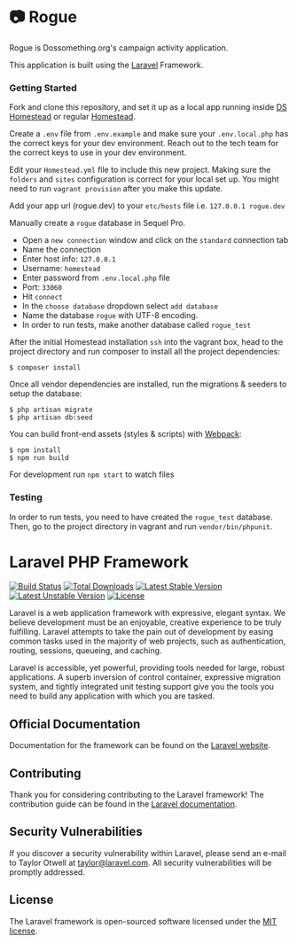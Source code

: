 # :camera: Rogue

Rogue is Dossomething.org's campaign activity application.

This application is built using the [Laravel](https://laravel.com) Framework.

### Getting Started
Fork and clone this repository, and set it up as a local app running inside [DS Homestead](https://github.com/DoSomething/ds-homestead) or regular [Homestead](https://github.com/laravel/homestead).

Create a `.env` file from `.env.example` and make sure your `.env.local.php` has the correct keys for your dev environment. Reach out to the tech team for the correct keys to use in your dev environment.

Edit your `Homestead.yml` file to include this new project. Making sure the `folders` and `sites` configuration is correct for your local set up. You might need to run `vagrant provision` after you make this update.

Add your app url (rogue.dev) to your `etc/hosts` file i.e. `127.0.0.1 rogue.dev`

Manually create a `rogue` database in Sequel Pro.
  - Open a `new connection` window and click on the `standard` connection tab
  - Name the connection
  - Enter host info: `127.0.0.1`
  - Username: `homestead`
  - Enter password from `.env.local.php` file
  - Port: `33060`
  - Hit `connect`
  - In the `choose database` dropdown select `add database`
  - Name the database `rogue` with UTF-8 encoding.
  - In order to run tests, make another database called `rogue_test`

After the initial Homestead installation `ssh` into the vagrant box, head to the project directory and run composer to install all the project dependencies:

```shell
$ composer install
```

Once all vendor dependencies are installed, run the migrations & seeders to setup the database:

```shell
$ php artisan migrate
$ php artisan db:seed
```
You can build front-end assets (styles & scripts) with [Webpack](https://github.com/DoSomething/webpack-config):

```shell
$ npm install
$ npm run build
```

For development run `npm start` to watch files

### Testing

In order to run tests, you need to have created the `rogue_test` database. Then, go to the project directory in vagrant and run `vendor/bin/phpunit`.

# Laravel PHP Framework

[![Build Status](https://travis-ci.org/laravel/framework.svg)](https://travis-ci.org/laravel/framework)
[![Total Downloads](https://poser.pugx.org/laravel/framework/d/total.svg)](https://packagist.org/packages/laravel/framework)
[![Latest Stable Version](https://poser.pugx.org/laravel/framework/v/stable.svg)](https://packagist.org/packages/laravel/framework)
[![Latest Unstable Version](https://poser.pugx.org/laravel/framework/v/unstable.svg)](https://packagist.org/packages/laravel/framework)
[![License](https://poser.pugx.org/laravel/framework/license.svg)](https://packagist.org/packages/laravel/framework)

Laravel is a web application framework with expressive, elegant syntax. We believe development must be an enjoyable, creative experience to be truly fulfilling. Laravel attempts to take the pain out of development by easing common tasks used in the majority of web projects, such as authentication, routing, sessions, queueing, and caching.

Laravel is accessible, yet powerful, providing tools needed for large, robust applications. A superb inversion of control container, expressive migration system, and tightly integrated unit testing support give you the tools you need to build any application with which you are tasked.

## Official Documentation

Documentation for the framework can be found on the [Laravel website](http://laravel.com/docs).

## Contributing

Thank you for considering contributing to the Laravel framework! The contribution guide can be found in the [Laravel documentation](http://laravel.com/docs/contributions).

## Security Vulnerabilities

If you discover a security vulnerability within Laravel, please send an e-mail to Taylor Otwell at taylor@laravel.com. All security vulnerabilities will be promptly addressed.

## License

The Laravel framework is open-sourced software licensed under the [MIT license](http://opensource.org/licenses/MIT).
